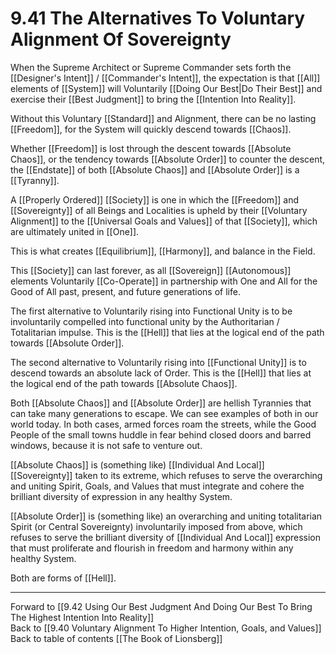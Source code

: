 # 9.41 The Alternatives To Voluntary Alignment Of Sovereignty

When the Supreme Architect or Supreme Commander sets forth the [[Designer's Intent]] / [[Commander's Intent]], the expectation is that [[All]] elements of [[System]] will Voluntarily [[Doing Our Best|Do Their Best]] and exercise their [[Best Judgment]] to bring the [[Intention Into Reality]]. 

Without this Voluntary [[Standard]] and Alignment, there can be no lasting [[Freedom]], for the System will quickly descend towards [[Chaos]]. 

Whether [[Freedom]] is lost through the descent towards [[Absolute Chaos]], or the tendency towards [[Absolute Order]] to counter the descent, the [[Endstate]] of both [[Absolute Chaos]] and [[Absolute Order]] is a [[Tyranny]]. 

A [[Properly Ordered]] [[Society]] is one in which the [[Freedom]] and [[Sovereignty]] of all Beings and Localities is upheld by their [[Voluntary Alignment]] to the [[Universal Goals and Values]] of that [[Society]], which are ultimately united in [[One]]. 

This is what creates [[Equilibrium]], [[Harmony]], and balance in the Field. 

This [[Society]] can last forever, as all [[Sovereign]] [[Autonomous]] elements Voluntarily [[Co-Operate]] in partnership with One and All for the Good of All past, present, and future generations of life. 

The first alternative to Voluntarily rising into Functional Unity is to be involuntarily compelled into functional unity by the Authoritarian / Totalitarian impulse. This is the [[Hell]] that lies at the logical end of the path towards [[Absolute Order]]. 

The second alternative to Voluntarily rising into [[Functional Unity]] is to descend towards an absolute lack of Order. This is the [[Hell]] that lies at the logical end of the path towards [[Absolute Chaos]]. 

Both [[Absolute Chaos]] and [[Absolute Order]] are hellish Tyrannies that can take many generations to escape. We can see examples of both in our world today. In both cases, armed forces roam the streets, while the Good People of the small towns huddle in fear behind closed doors and barred windows, because it is not safe to venture out. 

[[Absolute Chaos]] is (something like) [[Individual And Local]] [[Sovereignty]] taken to its extreme, which refuses to serve the overarching and uniting Spirit, Goals, and Values that must integrate and cohere the brilliant diversity of expression in any healthy System. 

[[Absolute Order]] is (something like) an overarching and uniting totalitarian Spirit (or Central Sovereignty) involuntarily imposed from above, which refuses to serve the brilliant diversity of [[Individual And Local]] expression that must proliferate and flourish in freedom and harmony within any healthy System. 

Both are forms of [[Hell]]. 

___

Forward to [[9.42 Using Our Best Judgment And Doing Our Best To Bring The Highest Intention Into Reality]]             
Back to [[9.40 Voluntary Alignment To Higher Intention, Goals, and Values]]                  
Back to table of contents [[The Book of Lionsberg]]  
